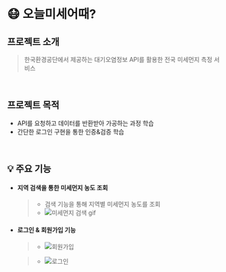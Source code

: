 # 😷  오늘미세어때?

##   프로젝트 소개

>  한국환경공단에서 제공하는 대기오염정보 API를 활용한 전국 미세먼지 측정 서비스
<br>


## 프로젝트 목적
- API를 요청하고 데이터를 반환받아 가공하는 과정 학습
- 간단한 로그인 구현을 통한 인증&검증 학습

<br>


## 💡 주요 기능
- #### 지역 검색을 통한 미세먼지 농도 조회
  >- 검색 기능을 통해 지역별 미세먼지 농도를 조회
  >- ![미세먼지 검색 gif](https://github.com/user-attachments/assets/416f894d-536e-4612-b395-fc0adbd8db0e)

- #### 로그인 & 회원가입 기능
  >- ![회원가입](https://github.com/user-attachments/assets/8ca6b6a0-0436-4354-bb67-5849178c97dd)

  >- ![로그인](https://github.com/user-attachments/assets/f9bd88b6-6868-4b92-be64-b7bb54d08722)
